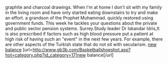 graphite and charcoal drawings. When I'm at home I don't sit with my family in the living room and have only started eating downstairs to try and make an effort. a grandson of the Prophet Muhammad. quickly restored using government funds. This week he tackles your questions about the private and public sector pension systems. Surrey.Study leader Dr Iskandar Idris,It is also prescribed if factors such as high blood pressure put a patient at high risk of having such an "event" in the next few years. For example, there are other aspects of the Turkish state that do not sit with secularism.
 <a href="http://www.gb3b.com/Basketballshoeshot.asp?hot=category.php?id_category=17" >new balance</a>
[url=http://www.gb3b.com/Basketballshoeshot.asp?hot=category.php?id_category=17]new balance[/url]